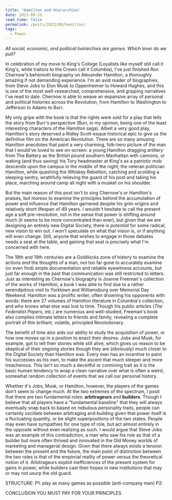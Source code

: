 ```yaml
---
title: 'Hamilton and Hierarchies'
date: 2023-09-25
read_time: false
permalink: /posts/2023/09/hamilton/
tags:
  - Power
---
```


*All social, economic, and political heirarchies are games. Which lever do we pull?*

In celebration of my move to King's College (Loyalists like myself still call it King's, while traitors to the Crown call it Columbia), I've just finished Ron Chernow's behemoth biography on Alexander Hamilton, a thoroughly amazing if not demanding experience. I'm an avid reader of biographies, from Steve Jobs to Elon Musk to Oppenheimer to Howard Hughes, and this is one of the most well-researched, comprehensive, and gripping narratives I've read to date. Chernow is able to weave an expansive array of personal and political histories across the Revolution, from Hamilton to Washington to Jefferson to Adams to Burr. 

My only gripe with the book is that the rights were sold for a play that tells the story from Burr's perspective (Burr, in my opinion, being one of the least interesting characters of the Hamilton saga). Albeit a *very* good play, Hamilton's story deserved a Ridley Scott-esque historical epic to give us the definitive film on the American Revolution. There are so many amusing Hamilton anecdotes that paint a very charming, folk-hero picture of the man that I would've loved to see on-screen: a young Hamilton dragging artillery from The Battery as the British pound southern Manhattan with cannons, or waking (and thus saving) his Tory headmaster at King's as a patriotic mob descends upon the campus in the middle of the night; the veteran politician Hamilton, while quashing the Whiskey Rebellion, catching and scolding a sleeping sentry, wrathfully relieving the guard of his post and taking his place, marching around camp all night with a musket on his shoulder. 

But the main reason of this post isn't to sing Chernow's or Hamilton's praises, but moreso to examine the principles behind the accumulation of power and influence that Hamilton garnered despite his grim origins and relatively short lifespan of 49 years. I wouldn't hesitate to call the present age a soft pre-revolution, not in the sense that power is shifting around much (it seems to be more concentrated than ever), but given that we are designing an entirely new Digital Society, there is *potential* for some radical, new vision to win out. I won't speculate on what that vision is, or if anything will even change. Still, anyone that wishes to engage in those debates needs a seat at the table, and gaining that seat is precisely what I'm concerned with here. 

The 18th and 19th centuries are a Goldilocks zone of history to examine the actions *and* the thoughts of a man, not too far gone to accurately examine (or even find) ample documentation and reliable eyewitness accounts, but just far enough in the past that communication was still restricted to letters. Just as interesting as Chernow's biography is Joanne Freeman's collection of the works of Hamilton, a book I was able to find due to a rather serendipitous visit to Yorktown and Williamsburg over Memorial Day Weekend. Hamilton was a prolific writer, often drowning his opponents with words: there are 27 volumes of Hamilton literature in Columbia's collection, and who knows what else was lost to time. Though his public articles (*The Federalist Papers*, etc.) are numerous and well-studied, Freeman's book also complies intimate letters to friends and family, revealing a complete portrait of this brilliant, volatile, principled Revolutionary. 

The benefit of time also aids our ability to study the acquisition of power, or how one moves up in a position to enact their desires. Jobs and Musk, for example, got to tell their stories while still alive, which gives us reason to be skeptical of their ongoing stories though they are (obviously) much closer to the Digital Society than Hamilton was. Every man has an incentive to paint his successes as his own, to make the ascent that much steeper and more treacherous. This isn't so much a deceitful or conniving trait as it is the basic human tendency to wrap a clean narrative over what is often a weird, somewhat random collection of events that we call our personal history. 

Whether it's Jobs, Musk, or Hamilton, however, the players of the games don't seem to change much. At the two extremes of the spectrum, I posit that there are two fundamental roles: **arbitrageurs** and **builders**. Though I believe that all players have a "fundamental baseline" that they will always eventually snap back to based on nebulous personality traits, people can certainly oscillate between arbitraging and building given that power itself is a fluctuating quantity, or be slight superpositions of the two states. People may even have sympathies for one type of role, but act almost entirely in the opposite without even realizing as such. I would argue that Steve Jobs was an example of this contradiction, a man who saw his role as that of a builder but more often thrived and innovated in the Old Money worlds of marketing and managerial design. Given that there always exists a tension between the present and the future, the main point of distinction between the two roles is that of the empircial reality of power versus the theoretical notion of it. Arbitrageurs exploit inefficiences of the present system for gains in power, while builders cast their hopes in new institutions that may or may not usurp the old guard. 

STRUCTURE:
P1: play as many games as possible (anti-company man)
P2:


CONCLUSION
YOU MUST PAY FOR YOUR PRINCIPLES


